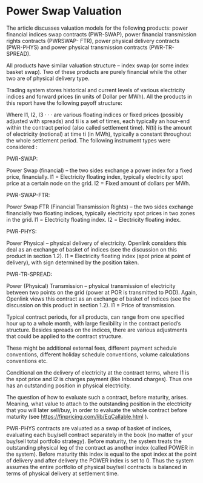 # Power Swap Valuation


The article discusses valuation models for the following products: power financial indices swap contracts (PWR-SWAP), power financial transmission rights contracts (PWRSWAP- FTR), power physical delivery contracts (PWR-PHYS) and power physical transmission contracts (PWR-TR-SPREAD).

All products have similar valuation structure – index swap (or some index basket swap). Two of these products are purely financial while the other two are of physical delivery type.

Trading system stores historical and current levels of various electricity indices and forward prices (in units of Dollar per MWh). All the products in this report have the following payoff structure:

 

Where I1, I2, I3 · · · are various floating indices or fixed prices (possibly adjusted with spreads) and ti is a set of times, each typically an hour-end within the contract period (also called settlement time). N(ti) is the amount of electricity (notional) at time ti (in MWh), typically a constant throughout the whole settlement period. The following instrument types were considered :

PWR-SWAP:

Power Swap (financial) – the two sides exchange a power index for a fixed price, financially.
I1 = Electricity floating index, typically electricity spot price at a certain node on the grid.
I2 = Fixed amount of dollars per MWh.

 

PWR-SWAP-FTR:

Power Swap FTR (Financial Transmission Rights) – the two sides exchange financially two floating indices, typically electricity spot prices in two zones in the grid.
I1 = Electricity floating index.
I2 = Electricity floating index.

 

PWR-PHYS:

Power Physical – physical delivery of electricity. Openlink considers this deal as an exchange of basket of indices (see the discussion on this product in section 1.2).
I1 = Electricity floating index (spot price at point of delivery), with sign determined by the
position taken.

 


PWR-TR-SPREAD:

Power (Physical) Transmission – physical transmission of electricity between two points on the grid (power at POR is transmitted to POD). Again, Openlink views this contract as an exchange of basket of indices (see the discussion on this product in section 1.2).
I1 = Price of transmission.

 


Typical contract periods, for all products, can range from one specified hour up to a whole month, with large flexibility in the contract period’s structure. Besides spreads on the indices, there are various adjustments that could be applied to the contract structure.

These might be additional external fees, different payment schedule conventions, different holiday schedule conventions, volume calculations conventions etc.

Conditional on the delivery of electricity at the contract terms, where I1 is the spot price and I2 is charges payment (like Inbound charges). Thus one has an outstanding position in physical electricity.

The question of how to evaluate such a contract, before maturity, arises. Meaning, what value to attach to the outstanding position in the electricity that you will later sell/buy, in order to evaluate the whole contract before maturity (see https://finpricing.com/lib/EqCallable.html ).

PWR-PHYS contracts are valuated as a swap of basket of indices, evaluating each buy/sell contract separately in the book (no matter of your buy/sell total portfolio strategy). Before maturity, the system treats the outstanding physical leg of the contract as another index (called POWER in the system). Before maturity this index is equal to the spot index at the point of delivery and after delivery the POWER index is set to 0. Thus the system assumes the entire portfolio of physical buy/sell contracts is balanced in terms of physical delivery at settlement time.
